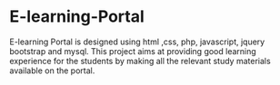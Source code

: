 # E-learning-Portal

E-learning Portal is designed using html ,css, php, javascript, jquery bootstrap and mysql. This project aims at providing good learning experience for the students by making all the relevant study materials available on the portal.
